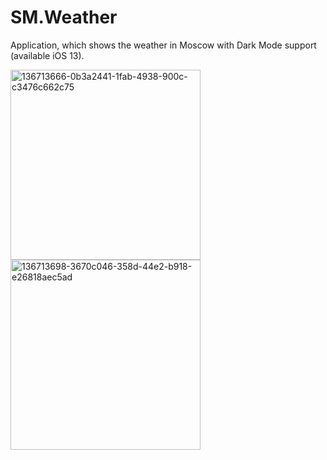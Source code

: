 # SM.Weather

Application, which shows the weather in Moscow with Dark Mode support (available iOS 13).

<img width="304" alt="136713666-0b3a2441-1fab-4938-900c-c3476c662c75" src="https://user-images.githubusercontent.com/76473178/140438851-163371bb-1d45-4060-90fe-18c7d4e40752.png"><img width="304" alt="136713698-3670c046-358d-44e2-b918-e26818aec5ad" src="https://user-images.githubusercontent.com/76473178/140438859-08af0cd1-8a73-497a-92f2-73c0bd155edb.png">
